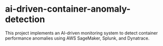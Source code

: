 # ai-driven-container-anomaly-detection
This project implements an AI-driven monitoring system to detect container performance anomalies using AWS SageMaker, Splunk, and Dynatrace.
